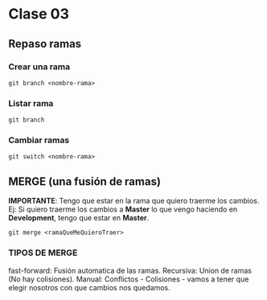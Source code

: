 # Clase 03

## Repaso ramas

### Crear una rama
    
    git branch <nombre-rama>

### Listar rama

    git branch

### Cambiar ramas

    git switch <nombre-rama>

## MERGE (una fusión de ramas)

**IMPORTANTE**: Tengo que estar en la rama que quiero traerme los cambios. Ej: Si quiero traerme los cambios a **Master** lo que vengo haciendo en **Development**, tengo que estar en **Master**.

    git merge <ramaQueMeQuieroTraer>

### TIPOS DE MERGE

fast-forward: Fusión automatica de las ramas. 
Recursiva: Union de ramas (No hay colisiones).
 Manual: Conflictos - Colisiones - vamos a tener que elegir nosotros con que cambios nos quedamos.